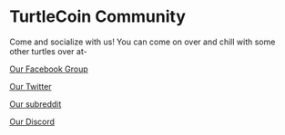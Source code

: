 # TurtleCoin Community

Come and socialize with us! You can come on over and chill with some other turtles over at-

[Our Facebook Group](facebook.turtlecoin.lol)

[Our Twitter](twitter.turtlecoin.lol)

[Our subreddit](reddit.turtlecoin.lol)

[Our Discord](https://discord.gg/J7g99EE)
